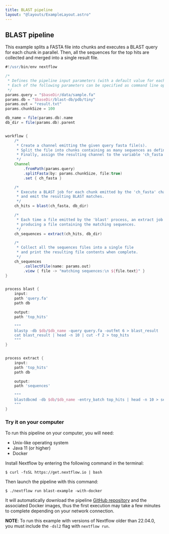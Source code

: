 ```yaml
---
title: BLAST pipeline
layout: "@layouts/ExampleLayout.astro"
---
```


<div class="blg-summary example">
<h2>BLAST pipeline</h2>

<p class="">
    This example splits a FASTA file into chunks and executes a BLAST query for each chunk in parallel. Then, all the sequences for the top hits are collected and merged into a single result file.
</p>

```groovy
#!/usr/bin/env nextflow

/*
 * Defines the pipeline input parameters (with a default value for each one).
 * Each of the following parameters can be specified as command line options.
 */
params.query = "$baseDir/data/sample.fa"
params.db = "$baseDir/blast-db/pdb/tiny"
params.out = "result.txt"
params.chunkSize = 100

db_name = file(params.db).name
db_dir = file(params.db).parent


workflow {
    /*
     * Create a channel emitting the given query fasta file(s).
     * Split the file into chunks containing as many sequences as defined by the parameter 'chunkSize'.
     * Finally, assign the resulting channel to the variable 'ch_fasta'
     */
    Channel
        .fromPath(params.query)
        .splitFasta(by: params.chunkSize, file:true)
        .set { ch_fasta }

    /*
     * Execute a BLAST job for each chunk emitted by the 'ch_fasta' channel
     * and emit the resulting BLAST matches.
     */
    ch_hits = blast(ch_fasta, db_dir)

    /*
     * Each time a file emitted by the 'blast' process, an extract job is executed,
     * producing a file containing the matching sequences.
     */
    ch_sequences = extract(ch_hits, db_dir)

    /*
     * Collect all the sequences files into a single file
     * and print the resulting file contents when complete.
     */
    ch_sequences
        .collectFile(name: params.out)
        .view { file -> "matching sequences:\n ${file.text}" }
}


process blast {
    input:
    path 'query.fa'
    path db

    output:
    path 'top_hits'

    """
    blastp -db $db/$db_name -query query.fa -outfmt 6 > blast_result
    cat blast_result | head -n 10 | cut -f 2 > top_hits
    """
}


process extract {
    input:
    path 'top_hits'
    path db

    output:
    path 'sequences'

    """
    blastdbcmd -db $db/$db_name -entry_batch top_hits | head -n 10 > sequences
    """
}
```

</div>

### Try it on your computer

To run this pipeline on your computer, you will need:

- Unix-like operating system
- Java 11 (or higher)
- Docker

Install Nextflow by entering the following command in the terminal:

    $ curl -fsSL https://get.nextflow.io | bash

Then launch the pipeline with this command:

    $ ./nextflow run blast-example -with-docker

It will automatically download the pipeline [GitHub repository](https://github.com/nextflow-io/blast-example) and the associated Docker images, thus the first execution may take a few minutes to complete depending on your network connection.

**NOTE**: To run this example with versions of Nextflow older than 22.04.0, you must include the `-dsl2` flag with `nextflow run`.
